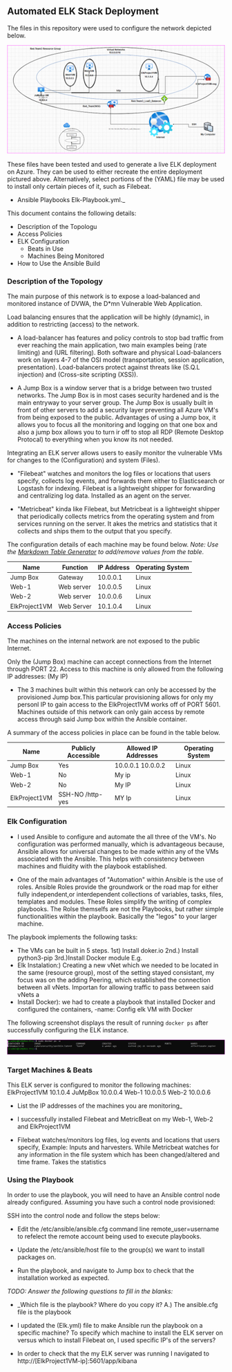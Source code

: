 ## Automated ELK Stack Deployment

The files in this repository were used to configure the network depicted below.

![Azure Elk Deployment](https://github.com/SolidSol/SolidSol/blob/main/HW12%20Elk%20Project%20Diagram.PNG)

These files have been tested and used to generate a live ELK deployment on Azure. They can be used to either recreate the entire deployment pictured above. Alternatively, select portions of the (YAML) file may be used to install only certain pieces of it, such as Filebeat.

  - Ansible Playbooks Elk-Playbook.yml._

This document contains the following details:
- Description of the Topologu
- Access Policies
- ELK Configuration
  - Beats in Use
  - Machines Being Monitored
- How to Use the Ansible Build


### Description of the Topology

The main purpose of this network is to expose a load-balanced and monitored instance of DVWA, the D*mn Vulnerable Web Application.

Load balancing ensures that the application will be highly (dynamic), in addition to restricting (access) to the network.

- A load-balancer has features and policy controls to stop bad traffic from ever reaching the main application, two main examples being (rate limiting) and (URL filtering). Both software and physical Load-balancers work on layers 4-7 of the OSI model (transportation, session application, presentation). Load-balancers protect against threats like (S.Q.L injection) and (Cross-site scripting (XSS)). 

- A Jump Box is a window server that is a bridge between two trusted networks. The Jump Box is in most cases security hardened and is the main entryway to your server group. The Jump Box is usually built in front of other servers to add a security layer preventing all Azure VM's from being exposed to the public. Advantages of using a Jump box, it allows you to focus all the monitoring and logging on that one box and also a jump box allows you to turn ir off to stop all RDP (Remote Desktop Protocal) to everything when you know its not needed. 

Integrating an ELK server allows users to easily monitor the vulnerable VMs for changes to the (Configuration) and system (Files).

- "Filebeat" watches and monitors the log files or locations that users specify, collects log events, and forwards them either to Elasticsearch or Logstash for indexing. Filebeat is a lightweight shipper for forwarding and centralizing log data. Installed as an agent on the server.

- "Metricbeat" kinda like Filebeat, but Metricbeat is a lightweight shipper that periodically collects metrics from the operating system and from services running on the server. It akes the metrics and statistics that it collects and ships them to the output that you specify.

The configuration details of each machine may be found below.
_Note: Use the [Markdown Table Generator](http://www.tablesgenerator.com/markdown_tables) to add/remove values from the table_.

| Name         | Function  | IP Address | Operating System |
|--------------|-----------|------------|------------------|
| Jump Box     | Gateway   | 10.0.0.1   | Linux            |
| Web-1        | Web server| 10.0.0.5   | Linux            |
| Web-2        | Web server| 10.0.0.6   | Linux            |
| ElkProject1VM| Web Server| 10.1.0.4   | Linux            |

### Access Policies

The machines on the internal network are not exposed to the public Internet. 

Only the (Jump Box) machine can accept connections from the Internet through PORT 22. Access to this machine is only allowed from the following IP addresses: (My IP)
- The 3 machines built within this network can only be accessed by the provisioned Jump box.This particular provisioning allows for only my personl IP to gain access to the ElkProject1VM works off of PORT 5601. Machines outside of this network can only gain access by remote access through said Jump box within the Ansible container.

A summary of the access policies in place can be found in the table below.

| Name         | Publicly Accessible | Allowed IP Addresses | Operating System |
|--------------|---------------------|----------------------|------------------|
| Jump Box     | Yes                 | 10.0.0.1 10.0.0.2    | Linux            | 
| Web-1        | No                  | My ip                | Linux            |
| Web-2        | No                  | My IP                | Linux            |
| ElkProject1VM| SSH-NO /http-yes    | MY Ip                | Linux            |

### Elk Configuration
- I used Ansible to configure and automate the all three of the VM's. No configuration was performed manually, which is advantageous because, Ansible allows for universal changes to be made within any of the VMs associated with the Ansible. This helps with consistency between machines and fluidity with the playbook established.

- One of the main advantages of "Automation" within Ansible is the use of roles. Ansible Roles provide the groundwork or the road map for either fully independent,or interdependent collections of variables, tasks, files, templates and modules. These Roles simplify the writing of complex playbooks. The Rolse themselfs are not the Playbooks, but rather simple functionalities within the playbook. Basically the "legos" to your larger machine.

The playbook implements the following tasks:
- The VMs can be built in 5 steps. 1st)  Install doker.io  2nd.) Install python3-pip 3rd.)Install Docker module E.g.
- Elk Instalation:) Creating a new vNet which we needed to be located in the same (resource group), most of the setting stayed consistant, my focus was on the adding Peering, which established the connection between all vNets. Importan for allowing traffic to pass between said vNets a
- Install Docker): we had to create a playbook that installed Docker and configured the containers, -name: Config elk VM with Docker

The following screenshot displays the result of running `docker ps` after successfully configuring the ELK instance.

![Docker](https://github.com/SolidSol/SolidSol/blob/main/Elk%20Project%231%20docker%20confirm.PNG)

### Target Machines & Beats
This ELK server is configured to monitor the following machines:
ElkProject1VM   10.1.0.4
JuMpBox  10.0.0.4
Web-1  10.0.0.5
Web-2  10.0.0.6


- List the IP addresses of the machines you are monitoring_

- I successfully installed Filebeat and MetricBeat on my Web-1, Web-2 and ElkProject1VM

- Filebeat watches/monitors log files, log events and locations that users specify,   Example: Inputs and harvesters. While Metricbeat watches for any information in the file system which has been changed/altered and time frame. Takes the statistics

### Using the Playbook
In order to use the playbook, you will need to have an Ansible control node already configured. Assuming you have such a control node provisioned: 

SSH into the control node and follow the steps below:
- Edit the /etc/ansible/ansible.cfg command line remote_user=username to refelect the remote account being used to execute playbooks.

- Update the /etc/ansible/host file to the group(s) we want to install packages on. 
- Run the playbook, and navigate to Jump box to check that the installation worked as expected.

_TODO: Answer the following questions to fill in the blanks:_
- _Which file is the playbook? Where do you copy it?
 A.) The ansible.cfg file is the playbook
- I updated the (Elk.yml) file to make Ansible run the playbook on a specific machine? To specify which machine to install the ELK server on versus which to install Filebeat on, I used specific IP's of the servers?
 
- In order to check that the my ELK server was running I navigated to http://[ElkProject1VM-ip]:5601/app/kibana
